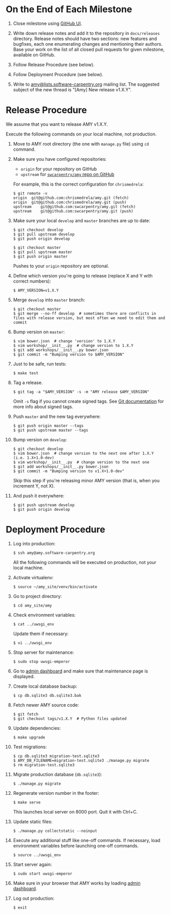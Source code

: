 # On the End of Each Milestone

1.  Close milestone using [GitHub UI](https://github.com/swcarpentry/amy/milestones).

2.  Write down release notes and add it to the repository in `docs/releases` directory.
    Release notes should have two sections: new features and bugfixes, each one enumerating changes and mentioning their authors.
    Base your work on the list of all closed pull requests for given milestone, available on GitHub.

3.  Follow Release Procedure (see below).

4.  Follow Deployment Procedure (see below).

5.  Write to <amy@lists.software-carpentry.org> mailing list.
    The suggested subject of the new thread is "[Amy] New release v1.X.Y".

# Release Procedure

We assume that you want to release AMY v1.X.Y.

Execute the following commands on your local machine, not production.

1.  Move to AMY root directory (the one with `manage.py` file) using `cd` command.

2.  Make sure you have configured repositories:

    - `origin` for your repository on GitHub
    - `upstream` for [`swcarpentry/amy` repo on GitHub](https://github.com/swcarpentry/amy)

    For example, this is the correct configuration for `chrismedrela`:

        $ git remote -v
        origin	git@github.com:chrismedrela/amy.git (fetch)
        origin	git@github.com:chrismedrela/amy.git (push)
        upstream	git@github.com:swcarpentry/amy.git (fetch)
        upstream	git@github.com:swcarpentry/amy.git (push)

3.  Make sure your local `develop` and `master` branches are up to date:

        $ git checkout develop
        $ git pull upstream develop
        $ git push origin develop

        $ git checkout master
        $ git pull upstream master
        $ git push origin master

    Pushes to your `origin` repository are optional.

4.  Define which version you're going to release (replace X and Y with correct numbers):

        $ AMY_VERSION=v1.X.Y

5.  Merge `develop` into `master` branch:

        $ git checkout master
        $ git merge --no-ff develop  # sometimes there are conflicts in files with release version, but most often we need to edit them and commit

6.  Bump version on `master`:

        $ vim bower.json  # change 'version' to 1.X.Y
        $ vim workshop/__init__.py  # change version to 1.X.Y
        $ git add workshops/__init__.py bower.json
        $ git commit -m "Bumping version to $AMY_VERSION"

7.  Just to be safe, run tests:

        $ make test

8.  Tag a release.

        $ git tag -a "$AMY_VERSION" -s -m "AMY release $AMY_VERSION"

    Omit `-s` flag if you cannot create signed tags.
    See [Git documentation](https://git-scm.com/book/tr/v2/Git-Tools-Signing-Your-Work) for more info about signed tags.

9.  Push `master` and the new tag everywhere:

        $ git push origin master --tags
        $ git push upstream master --tags

10. Bump version on `develop`:

        $ git checkout develop
        $ vim bower.json  # change version to the next one after 1.X.Y (i.e. 1.X+1.0-dev)
        $ vim workshop/__init__.py  # change version to the next one
        $ git add workshops/__init__.py bower.json
        $ git commit -m "Bumping version to v1.X+1.0-dev"

    Skip this step if you're releasing minor AMY version (that is, when you increment Y, not X).

11. And push it everywhere:

        $ git push upstream develop
        $ git push origin develop

# Deployment Procedure

1.  Log into production:

        $ ssh amy@amy.software-carpentry.org

    All the following commands will be executed on production, not your local machine.

2.  Activate virtualenv:

        $ source ~/amy_site/venv/bin/activate

3.  Go to project directory:

        $ cd amy_site/amy

4.  Check environment variables:

        $ cat ../uwsgi_env

    Update them if necessary:

        $ vi ../uwsgi_env

5.  Stop server for maintenance:

        $ sudo stop uwsgi-emperor

6.  Go to [admin dashboard](https://amy.software-carpentry.org/workshops/admin-dashboard/) and make sure that maintenance page is displayed.

7.  Create local database backup:

        $ cp db.sqlite3 db.sqlite3.bak

8.  Fetch newer AMY source code:

        $ git fetch
        $ git checkout tags/v1.X.Y  # Python files updated

9.  Update dependencies:

        $ make upgrade

10. Test migrations:

        $ cp db.sqlite3 migration-test.sqlite3
        $ AMY_DB_FILENAME=migration-test.sqlite3 ./manage.py migrate
        $ rm migration-test.sqlite3

11. Migrate production database (`db.sqlite3`):

        $ ./manage.py migrate

12. Regenerate version number in the footer:

        $ make serve

    This launches local server on 8000 port. Quit it with Ctrl+C.

13. Update static files:

        $ ./manage.py collectstatic --noinput

14. Execute any additional stuff like one-off commands.
    If necessary, load environment variables before launching one-off commands.

        $ source ../uwsgi_env

15. Start server again:

        $ sudo start uwsgi-emperor

16. Make sure in your browser that AMY works by loading [admin dashboard](https://amy.software-carpentry.org/workshops/admin-dashboard/).

17. Log out production:

        $ exit
